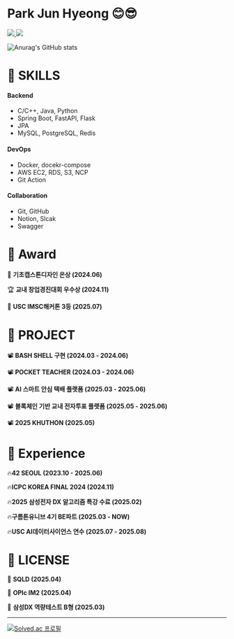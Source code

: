 # Park Jun Hyeong 😊😎
<div>
    <a href="https://velog.io/@dodo447/posts">
        <img src="https://img.shields.io/badge/velog-20C997?style=for-the-badge&logo=velog&logoColor=white"> 
    </a>
    
   <a href="https://relic-phlox-12d.notion.site/PR-96b1c376e3fa466d9bfa5878dcf63b6e">
        <img src="https://img.shields.io/badge/Resume-000000?style=for-the-badge&logo=notion&logoColor=white">
   </a>
</div>

![Anurag's GitHub stats](https://github-readme-stats.vercel.app/api?username=iamjunhyeong&show_icons=true&theme=radical)

# 📍 SKILLS
#### Backend
- C/C++, Java, Python
- Spring Boot, FastAPI, Flask
- JPA
- MySQL, PostgreSQL, Redis
  
#### DevOps
- Docker, docekr-compose
- AWS EC2, RDS, S3, NCP
- Git Action
  
#### Collaboration
- Git, GitHub
- Notion, Slcak
- Swagger


# 📍 Award
🥈 **기초캡스톤디자인 은상 (2024.06)**

🏆 **교내 창업경진대회 우수상 (2024.11)**

🥉 **USC IMSC해커톤 3등 (2025.07)**

# 📍 PROJECT
📽️ **BASH SHELL 구현 (2024.03 - 2024.06)**

📽️ **POCKET TEACHER (2024.O3 - 2024.06)**

📽️ **AI 스마트 안심 택배 플랫폼 (2025.03 - 2025.06)**

📽️ **블록체인 기반 교내 전자투표 플랫폼 (2025.05 - 2025.06)**

📽️ **2025 KHUTHON (2025.05)**

# 📍 Experience
 
🔥**42 SEOUL (2023.10 - 2025.06)**

🔥**ICPC KOREA FINAL 2024 (2024.11)**

🔥**2025 삼성전자 DX 알고리즘 특강 수료 (2025.02)**

🔥**구름톤유니브 4기 BE파트 (2025.03 - NOW)**

🔥**USC AI데이터사이언스 연수 (2025.07 - 2025.08)**


# 📍 LICENSE
🪪 **SQLD (2025.04)**

🪪 **OPIc IM2 (2025.04)**

🪪 **삼성DX 역량테스트 B형 (2025.03)**

---
[![Solved.ac
프로필](http://mazassumnida.wtf/api/v2/generate_badge?boj=refill447)](https://solved.ac/refill447)


